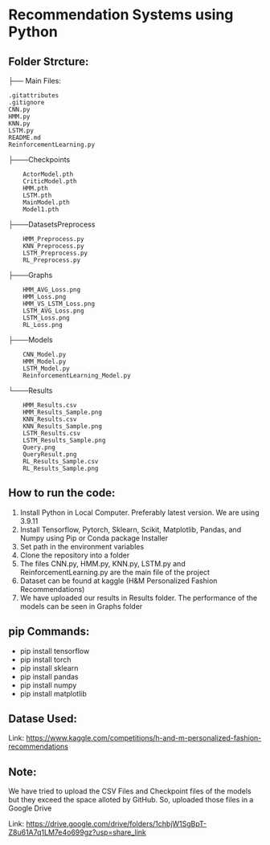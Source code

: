 # Recommendation Systems using Python

## Folder Strcture:

├── Main Files:
    
    .gitattributes
    .gitignore
    CNN.py
    HMM.py
    KNN.py
    LSTM.py
    README.md
    ReinforcementLearning.py

├───Checkpoints
        
        ActorModel.pth
        CriticModel.pth
        HMM.pth
        LSTM.pth
        MainModel.pth
        Model1.pth

├───DatasetsPreprocess
        
        HMM_Preprocess.py
        KNN_Preprocess.py
        LSTM_Preprocess.py
        RL_Preprocess.py

├───Graphs
        
        HMM_AVG_Loss.png
        HMM_Loss.png
        HMM_VS_LSTM_Loss.png
        LSTM_AVG_Loss.png
        LSTM_Loss.png
        RL_Loss.png

├───Models

        CNN_Model.py
        HMM_Model.py
        LSTM_Model.py
        ReinforcementLearning_Model.py

└───Results

        HMM_Results.csv
        HMM_Results_Sample.png
        KNN_Results.csv
        KNN_Results_Sample.png
        LSTM_Results.csv
        LSTM_Results_Sample.png
        Query.png
        QueryResult.png
        RL_Results_Sample.csv
        RL_Results_Sample.png


## How to run the code:

1. Install Python in Local Computer. Preferably latest version. We are using 3.9.11
2. Install Tensorflow, Pytorch, Sklearn, Scikit, Matplotlib, Pandas, and Numpy using Pip or Conda package Installer
3. Set path in the environment variables
4. Clone the repository into a folder
5. The files CNN.py, HMM.py, KNN.py, LSTM.py and ReinforcementLearning.py are the main file of the project
6. Dataset can be found at kaggle (H&M Personalized Fashion Recommendations)
7. We have uploaded our results in Results folder. The performance of the models can be seen in Graphs folder 

## pip Commands:

-    pip install tensorflow
-    pip install torch
-    pip install sklearn
-    pip install pandas
-    pip install numpy
-    pip install matplotlib

## Datase Used:
Link: https://www.kaggle.com/competitions/h-and-m-personalized-fashion-recommendations

## Note:
We have tried to upload the CSV Files and Checkpoint files of the models but they exceed the space alloted by GitHub. So, uploaded those files in a Google Drive

Link: https://drive.google.com/drive/folders/1chbjW1SgBpT-Z8u61A7q1LM7e4o699gz?usp=share_link

